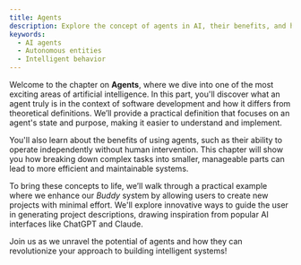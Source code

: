 ```yaml
---
title: Agents
description: Explore the concept of agents in AI, their benefits, and how they can be used to create autonomous systems.
keywords:
  - AI agents
  - Autonomous entities
  - Intelligent behavior
---
```


Welcome to the chapter on **Agents**, where we dive into one of the most exciting areas of artificial intelligence. In this part, you'll discover what an agent truly is in the context of software development and how it differs from theoretical definitions. We’ll provide a practical definition that focuses on an agent's state and purpose, making it easier to understand and implement.

You'll also learn about the benefits of using agents, such as their ability to operate independently without human intervention. This chapter will show you how breaking down complex tasks into smaller, manageable parts can lead to more efficient and maintainable systems.

To bring these concepts to life, we’ll walk through a practical example where we enhance our *Buddy* system by allowing users to create new projects with minimal effort. We'll explore innovative ways to guide the user in generating project descriptions, drawing inspiration from popular AI interfaces like ChatGPT and Claude.

Join us as we unravel the potential of agents and how they can revolutionize your approach to building intelligent systems!